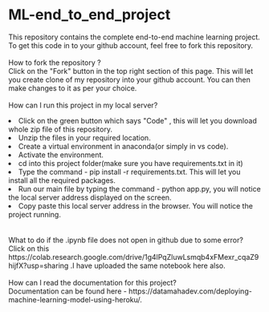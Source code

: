 # ML-end_to_end_project
This repository contains the complete end-to-end machine learning project. <br>
To get this code in to your github account, feel free to fork this repository. <br><br>
How to fork the repository ? <br>
Click on the "Fork" button in the top right section of this page. This will let you create clone of my repository into your github account. You can then make changes to it as per your choice. <br><br>
How can I run this project in my local server?
<li>Click on the green button which says "Code" , this will let you download whole zip file of this repository.</li>
<li>Unzip the files in your required location.</li>
<li>Create a virtual environment in anaconda(or simply in vs code).</li>
<li>Activate the environment.</li>
<li>cd into this project folder(make sure you have requirements.txt in it)</li>
<li>Type the command - pip install -r requirements.txt. This will let you install all the required packages.</li>
<li>Run our main file by typing the command - python app.py, you will notice the local server address displayed on the screen.</li>
<li>Copy paste this local server address in the browser. You will notice the project running.</li><br><br>
What to do if the .ipynb file does not open in github due to some error?<br>
Click on this https://colab.research.google.com/drive/1g4lPqZluwLsmqb4xFMexr_cqaZ9hijfX?usp=sharing .I have uploaded the same notebook here also.<br><br>
How can I read the documentation for this project?<br>
Documentation can be found here - https://datamahadev.com/deploying-machine-learning-model-using-heroku/.<br><br>


